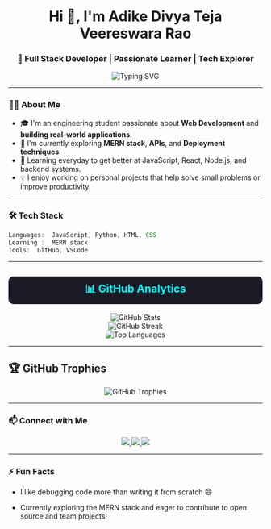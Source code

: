 <h1 align="center">Hi 👋, I'm Adike Divya Teja Veereswara Rao</h1>
<h3 align="center">🚀 Full Stack Developer | Passionate Learner | Tech Explorer</h3>

<p align="center">
  <img src="https://readme-typing-svg.demolab.com?font=Fira+Code&duration=2000&pause=1000&color=33DDCC&center=true&vCenter=true&width=435&lines=Welcome+to+my+GitHub!;Full+Stack+Developer;Loves+building+cool+web+apps" alt="Typing SVG" />
</p>

---

### 🧑‍💻 About Me
- 🎓 I'm an engineering student passionate about **Web Development** and **building real-world applications**.
- 🔭 I’m currently exploring **MERN stack**, **APIs**, and **Deployment techniques**.
- 🌱 Learning everyday to get better at JavaScript, React, Node.js, and backend systems.
- 💡 I enjoy working on personal projects that help solve small problems or improve productivity.

---

### 🛠️ Tech Stack

```js
Languages:  JavaScript, Python, HTML, CSS
Learning :  MERN stack
Tools:  GitHub, VSCode
```

---
<h2 align="center" style="background-color:#1a1b27; color:#00ffff; padding:10px; border-radius:10px;">📊 GitHub Analytics</h2>

<div align="center">
  <img src="https://github-readme-stats.vercel.app/api?username=adikeveeresh&show_icons=true&theme=tokyonight&hide_border=true&include_all_commits=true&count_private=true" alt="GitHub Stats" />
</div>

<div align="center">
  <img src="https://github-readme-streak-stats.herokuapp.com/?user=adikeveeresh&theme=tokyonight&hide_border=true" alt="GitHub Streak" />
</div>

<div align="center">
  <img src="https://github-readme-stats.vercel.app/api/top-langs/?username=adikeveeresh&layout=compact&theme=tokyonight&hide_border=true" alt="Top Languages" />
</div>

---

## 🏆 GitHub Trophies

<div align="center">
  <img src="https://github-profile-trophy.vercel.app/?username=adikeveeresh&theme=tokyonight&no-frame=true&no-bg=false&margin-w=4" alt="GitHub Trophies" />
</div>

---

### 📫 Connect with Me

<p align="center">
  <a href="www.linkedin.com/in/adike-divya-teja-veereswara-rao-bb1bb0335" target="_blank">
    <img src="https://img.shields.io/badge/LinkedIn-0A66C2?style=for-the-badge&logo=linkedin&logoColor=white" />
  </a>
  <a href="mailto:adikeveeresh22@gmail.com" target="_blank">
    <img src="https://img.shields.io/badge/Gmail-D14836?style=for-the-badge&logo=gmail&logoColor=white" />
  </a>
  <a href="https://wa.me/qr/UZH3GYGOKNNHL1" target="_blank">
    <img src="https://img.shields.io/badge/WhatsApp-25D366?style=for-the-badge&logo=whatsapp&logoColor=white" />
  </a>
</p>

---

### ⚡ Fun Facts
- I like debugging code more than writing it from scratch 😄 

- Currently exploring the MERN stack and eager to contribute to open source and team projects!

